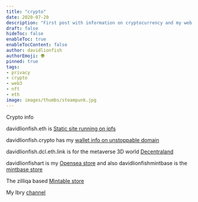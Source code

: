 ```yaml
---
title: "crypto"
date: 2020-07-20
description: "First post with information on cryptocurrency and my web 3.0 links"
draft: false
hideToc: false
enableToc: true
enableTocContent: false
author: davidlionfish
authorEmoji: 👽
pinned: true
tags: 
- privacy
- crypto
- web3
- nft
- eth
image: images/thumbs/steampunk.jpg
---
```


Crypto info

davidlionfish.eth is [Static site running on ipfs](https://gateway.pinata.cloud/ipfs/QmS1tTjcLsBVBGuDQ1J6V94yjpGJtUDv8mmy3CsHdSVkQW/)

davidlionfish.crypto has my [wallet info on unstoppable domain](https://viewblock.io/unstoppable/davidlionfish.crypto)

davidlionfish.dcl.eth.link is for the metaverse 3D world [Decentraland](https://events.decentraland.org/en/)

davidlionfishart is my [Opensea store](https://opensea.io/storefront/davidlionfish) and also davidlionfishmintbase is the [mintbase store](https://opensea.io/storefront/davidlionfish-1)

The zilliqa based [Mintable store](https://zilliqa.mintable.app/store/davidlionfish-solar-art/3581ff9b-064b-440c-b8a2-45e49ae271a0)

My lbry [channel](https://open.lbry.com/@davidlionfish:7)
